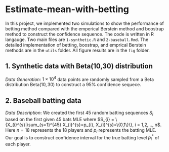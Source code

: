 # Estimate-mean-with-betting

In this project, we implemented two simulations to show the performance of betting method
compared with the emperical Berstein method and boostrap method to construct the confidence sequence. The code is written in R langauge. Two main files are `1-synthetic.R` and `2-baseball.Rmd`. The detailed implementation of betting, boostrap, and emprical Berstein methods are in the `utils` folder.  All figure results are in the `fig` folder.

## 1. Synthetic data with Beta(10,30) distribution
_Data Generation_: $1\times 10^4$ data points are randomly sampled from a Beta distribution $\text{Beta}(10,30)$ to construct a $95\%$ confidence sequece.

## 2. Baseball batting data
_Data Description_: We created the first 45 random batting sequences $S_{i}$ based on the first given 45 bats MLE where $S_{i} = \{X_{i}^{s}|\sum_{s=1}^{45} X_{i}^{s}=p_{i}, X_{i}^{s}=\{0,1\}\}, i = 1,2,..., n$. Here $n =18$ represents the 18 players and $p_{i}$ represents the batting MLE. Our goal is to construct confidence interval for the true batting level $p_{i}^{*}$ of each player.
